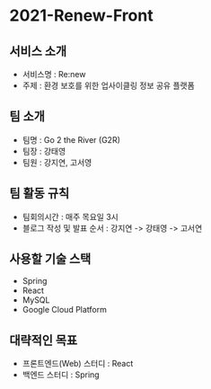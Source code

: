 # 2021-Renew-Front

## 서비스 소개
* 서비스명 : Re:new
* 주제 : 환경 보호를 위한 업사이클링 정보 공유 플랫폼

## 팀 소개
* 팀명 : Go 2 the River (G2R)
* 팀장 : 강태영
* 팀원 : 강지연, 고서영

## 팀 활동 규칙
* 팀회의시간 : 매주 목요일 3시
* 블로그 작성 및 발표 순서 : 강지연 -> 강태영 -> 고서연

## 사용할 기술 스택
* Spring
* React
* MySQL
* Google Cloud Platform

## 대략적인 목표
* 프론트엔드(Web) 스터디 : React
* 백엔드 스터디 : Spring

